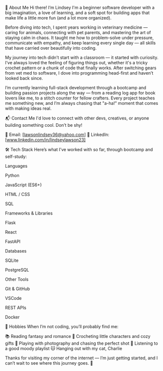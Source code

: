 🌟 About Me
Hi there! I’m Lindsey I'm a beginner software developer with a big imagination, a love of learning, and a soft spot for building apps that make life a little more fun (and a lot more organized).

Before diving into tech, I spent years working in veterinary medicine — caring for animals, connecting with pet parents, and mastering the art of staying calm in chaos. It taught me how to problem-solve under pressure, communicate with empathy, and keep learning every single day — all skills that have carried over beautifully into coding.

My journey into tech didn’t start with a classroom — it started with curiosity. I’ve always loved the feeling of figuring things out, whether it's a tricky crochet pattern or a chunk of code that finally works. After switching gears from vet med to software, I dove into programming head-first and haven’t looked back since.

I’m currently learning full-stack development through a bootcamp and building passion projects along the way — from a reading log app for book lovers like me, to a stitch counter for fellow crafters. Every project teaches me something new, and I’m always chasing that "a-ha!" moment that comes with making ideas real.

📬 Contact Me
I'd love to connect with other devs, creatives, or anyone building something cool. Don’t be shy!

📧 Email: [lawsonlindsey36@yahoo.com]
💼 LinkedIn: [www.linkedin.com/in/lindseylawson23]

🛠 Tech Stack
Here’s what I’ve worked with so far, through bootcamp and self-study:

Languages

Python

JavaScript (ES6+)

HTML / CSS

SQL

Frameworks & Libraries

Flask

React

FastAPI

Databases

SQLite

PostgreSQL

Other Tools

Git & GitHub

VSCode

REST APIs

Docker

🤍 Hobbies
When I’m not coding, you’ll probably find me:

📚 Reading fantasy and romance
🧶 Crocheting little characters and cozy gifts
📸 Playing with photography and chasing the perfect shot
🎵 Listening to a good moody playlist
🐱 Hanging out with my cat, Charlie

Thanks for visiting my corner of the internet — I’m just getting started, and I can’t wait to see where this journey goes. 🚀
